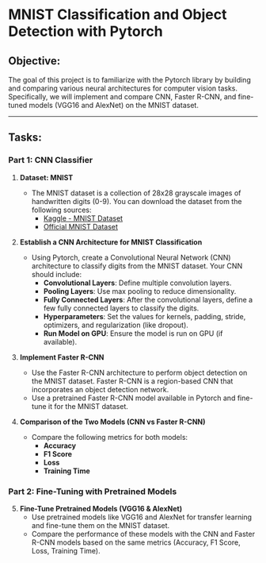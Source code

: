 # MNIST Classification and Object Detection with Pytorch

## Objective:
The goal of this project is to familiarize with the Pytorch library by building and comparing various neural architectures for computer vision tasks. Specifically, we will implement and compare CNN, Faster R-CNN, and fine-tuned models (VGG16 and AlexNet) on the MNIST dataset.

---

## Tasks:

### Part 1: CNN Classifier

1. **Dataset: MNIST**
   - The MNIST dataset is a collection of 28x28 grayscale images of handwritten digits (0-9). You can download the dataset from the following sources:
     - [Kaggle - MNIST Dataset](https://www.kaggle.com/datasets/hojjatk/mnist-dataset)
     - [Official MNIST Dataset](http://yann.lecun.com/exdb/mnist/)

2. **Establish a CNN Architecture for MNIST Classification**
   - Using Pytorch, create a Convolutional Neural Network (CNN) architecture to classify digits from the MNIST dataset. Your CNN should include:
     - **Convolutional Layers**: Define multiple convolution layers.
     - **Pooling Layers**: Use max pooling to reduce dimensionality.
     - **Fully Connected Layers**: After the convolutional layers, define a few fully connected layers to classify the digits.
     - **Hyperparameters**: Set the values for kernels, padding, stride, optimizers, and regularization (like dropout).
     - **Run Model on GPU**: Ensure the model is run on GPU (if available).

3. **Implement Faster R-CNN**
   - Use the Faster R-CNN architecture to perform object detection on the MNIST dataset. Faster R-CNN is a region-based CNN that incorporates an object detection network.
   - Use a pretrained Faster R-CNN model available in Pytorch and fine-tune it for the MNIST dataset.

4. **Comparison of the Two Models (CNN vs Faster R-CNN)**
   - Compare the following metrics for both models:
     - **Accuracy**
     - **F1 Score**
     - **Loss**
     - **Training Time**

### Part 2: Fine-Tuning with Pretrained Models

5. **Fine-Tune Pretrained Models (VGG16 & AlexNet)**
   - Use pretrained models like VGG16 and AlexNet for transfer learning and fine-tune them on the MNIST dataset.
   - Compare the performance of these models with the CNN and Faster R-CNN models based on the same metrics (Accuracy, F1 Score, Loss, Training Time).



